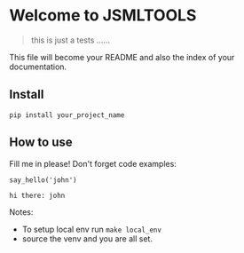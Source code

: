 # Welcome to JSMLTOOLS
> this is just a tests ......


This file will become your README and also the index of your documentation.

## Install

`pip install your_project_name`

## How to use

Fill me in please! Don't forget code examples:

```
say_hello('john')
```

    hi there: john


Notes:
* To setup local env run `make local_env`
* source the venv and you are all set.


